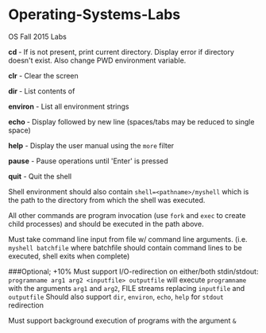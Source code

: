 # Operating-Systems-Labs
OS Fall 2015 Labs

**cd <directory>** - If <directory> is not present, print current directory. Display error if directory doesn't exist. Also change PWD environment variable.

**clr** - Clear the screen

**dir <directory>** - List contents of <directory>

**environ** - List all environment strings

**echo <comment>** - Display <comment> followed by new line (spaces/tabs may be reduced to single space)

**help** - Display the user manual using the `more` filter

**pause** - Pause operations until 'Enter' is pressed

**quit** - Quit the shell

Shell environment should also contain `shell=<pathname>/myshell` which is the path to the directory from which the shell was executed.

All other commands are program invocation (use `fork` and `exec` to create child processes) and should be executed in the path above.

Must take command line input from file w/ command line arguments. (i.e. `myshell batchfile` where batchfile should contain command lines to be executed, shell exits when complete)

###Optional; +10%
Must support I/O-redirection on either/both stdin/stdout:
`programname arg1 arg2 <inputfile> outputfile`
will execute `programname` with the arguments `arg1` and `arg2`, FILE streams replacing `inputfile` and `outputfile`
Should also support `dir`, `environ`, `echo`, `help` for `stdout` redirection


Must support background execution of programs with the argument `&`
